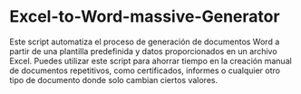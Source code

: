 # Excel-to-Word-massive-Generator
Este script automatiza el proceso de generación de documentos Word a partir de una plantilla predefinida y datos proporcionados en un archivo Excel. Puedes utilizar este script para ahorrar tiempo en la creación manual de documentos repetitivos, como certificados, informes o cualquier otro tipo de documento donde solo cambian ciertos valores.

